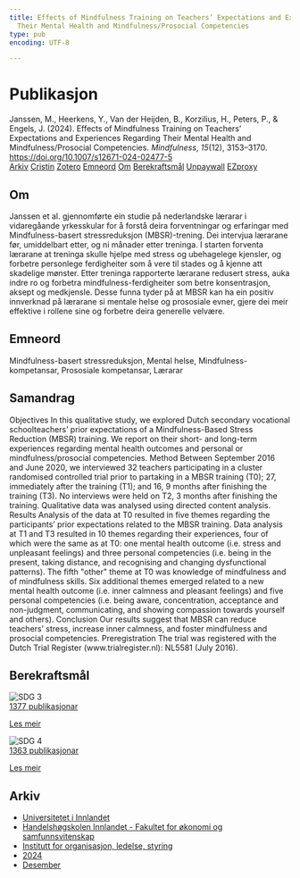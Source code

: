 ```yaml
---
title: Effects of Mindfulness Training on Teachers’ Expectations and Experiences Regarding
  Their Mental Health and Mindfulness/Prosocial Competencies
type: pub
encoding: UTF-8

---
```

<h1>Publikasjon</h1>
<article id="csl-bib-container-SC47674A" class="csl-bib-container">
  <div class="csl-bib-body"> <div class="csl-entry">Janssen, M., Heerkens, Y., Van der Heijden, B., Korzilius, H., Peters, P., &#38; Engels, J. (2024). Effects of Mindfulness Training on Teachers’ Expectations and Experiences Regarding Their Mental Health and Mindfulness/Prosocial Competencies. <i>Mindfulness</i>, <i>15</i>(12), 3153–3170. <a href="https://doi.org/10.1007/s12671-024-02477-5">https://doi.org/10.1007/s12671-024-02477-5</a></div> </div>
  <div class="csl-bib-buttons">
    <a href="#taxonomy-article-SC47674A" alt="archive" class="csl-bib-button">Arkiv</a>
    <a href="https://app.cristin.no/results/show.jsf?id=2332622" alt="Cristin" class="csl-bib-button">Cristin</a>
    <a href="http://zotero.org/groups/5881554/items/SC47674A" alt="Zotero" class="csl-bib-button">Zotero</a>
    <a href="#keywords-article-SC47674A" alt="keywords" class="csl-bib-button">Emneord</a>
    <a href="#about-article-SC47674A" alt="about_pub" class="csl-bib-button">Om</a>
    <a href="#sdg-article-SC47674A" alt="sdg" class="csl-bib-button">Berekraftsmål</a>
    <a href="https://doi.org/10.1007/s12671-024-02477-5" alt="Unpaywall" class="csl-bib-button">Unpaywall</a>
    <a href="https://doi.org/10.1007/s12671-024-02477-5" alt="EZproxy" class="csl-bib-button">EZproxy</a>
  </div>
  <div id="csl-bib-meta-container-SC47674A"></div>
</article>
<div id="csl-bib-meta-SC47674A" class="csl-bib-meta">
  <article id="about-article-SC47674A" class="about_pub-article">
    <h1>Om</h1>
    Janssen et al. gjennomførte ein studie på nederlandske lærarar i vidaregåande yrkesskular for å forstå deira forventningar og erfaringar med Mindfulness-basert stressreduksjon (MBSR)-trening. Dei intervjua lærarane før, umiddelbart etter, og ni månader etter treninga. I starten forventa lærarane at treninga skulle hjelpe med stress og ubehagelege kjensler, og forbetre personlege ferdigheiter som å vere til stades og å kjenne att skadelige mønster. Etter treninga rapporterte lærarane redusert stress, auka indre ro og forbetra mindfulness-ferdigheiter som betre konsentrasjon, aksept og medkjensle. Desse funna tyder på at MBSR kan ha ein positiv innverknad på lærarane si mentale helse og prososiale evner, gjere dei meir effektive i rollene sine og forbetre deira generelle velvære.
  </article>
  <article id="keywords-article-SC47674A" class="keywords-article">
    <h1>Emneord</h1>
    Mindfulness-basert stressreduksjon, Mental helse, Mindfulness-kompetansar, Prososiale kompetansar, Lærarar
  </article>
  <article id="abstract-article-SC47674A" class="abstract-article">
    <h1>Samandrag</h1>
    Objectives In this qualitative study, we explored Dutch secondary vocational schoolteachers’ prior expectations of a Mindfulness-Based Stress Reduction (MBSR) training. We report on their short- and long-term experiences regarding mental health outcomes and personal or mindfulness/prosocial competencies. Method Between September 2016 and June 2020, we interviewed 32 teachers participating in a cluster randomised controlled trial prior to partaking in a MBSR training (T0); 27, immediately after the training (T1); and 16, 9 months after finishing the training (T3). No interviews were held on T2, 3 months after finishing the training. Qualitative data was analysed using directed content analysis. Results Analysis of the data at T0 resulted in five themes regarding the participants’ prior expectations related to the MBSR training. Data analysis at T1 and T3 resulted in 10 themes regarding their experiences, four of which were the same as at T0: one mental health outcome (i.e. stress and unpleasant feelings) and three personal competencies (i.e. being in the present, taking distance, and recognising and changing dysfunctional patterns). The fifth "other" theme at T0 was knowledge of mindfulness and of mindfulness skills. Six additional themes emerged related to a new mental health outcome (i.e. inner calmness and pleasant feelings) and five personal competencies (i.e. being aware, concentration, acceptance and non-judgment, communicating, and showing compassion towards yourself and others). Conclusion Our results suggest that MBSR can reduce teachers’ stress, increase inner calmness, and foster mindfulness and prosocial competencies. Preregistration The trial was registered with the Dutch Trial Register (www.trialregister.nl): NL5581 (July 2016).
  </article>
  <article id="sdg-article-SC47674A" class="sdg-article">
    <h1>Berekraftsmål</h1>
    <div class="sdg-container"><div id="sdg3" class="sdg">
        <img src="{{< params subfolder >}}images/sdg/sdg03_nn.png" class="image" alt="SDG 3">
        <div class="sdg-overlay">
          <a href="{{< params subfolder >}}nn/archive/?sdg=3#archive" class="sdg-publication-count"><span>1377</span> publikasjonar</a>
          <p><a href="https://fn.no/om-fn/fns-baerekraftsmaal/god-helse-og-livskvalitet?lang=nno-NO" class="sdg-read-more">Les meir</a></p>
        </div>
      </div> <div id="sdg4" class="sdg">
        <img src="{{< params subfolder >}}images/sdg/sdg04_nn.png" class="image" alt="SDG 4">
        <div class="sdg-overlay">
          <a href="{{< params subfolder >}}nn/archive/?sdg=4#archive" class="sdg-publication-count"><span>1363</span> publikasjonar</a>
          <p><a href="https://fn.no/om-fn/fns-baerekraftsmaal/god-utdanning?lang=nno-NO" class="sdg-read-more">Les meir</a></p>
        </div>
      </div></div>
  </article>
  <article id="taxonomy-article-SC47674A" class="taxonomy-article">
    <h1>Arkiv</h1>
    <ul>
      <li><a href="{{< params subfolder >}}nn/archive/?key=3DCRN523">Universitetet i Innlandet</a></li>
      <li><a href="{{< params subfolder >}}nn/archive/?key=DU8Q9LN9">Handelshøgskolen Innlandet - Fakultet for økonomi og samfunnsvitenskap</a></li>
      <li><a href="{{< params subfolder >}}nn/archive/?key=4LUWR3ZM">Institutt for organisasjon, ledelse, styring</a></li>
      <li><a href="{{< params subfolder >}}nn/archive/?key=TY5PNNUR">2024</a></li>
      <li><a href="{{< params subfolder >}}nn/archive/?key=YRAMKLSV">Desember</a></li>
    </ul>
  </article>
</div>
